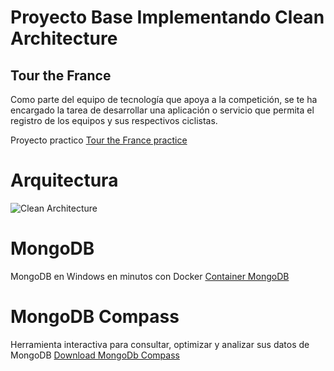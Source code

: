 # Proyecto Base Implementando Clean Architecture

## Tour the France

Como parte del equipo de tecnología que apoya a la competición, se te ha encargado la tarea de desarrollar una aplicación o servicio que permita el registro de los equipos y sus respectivos ciclistas.

Proyecto practico [Tour the France practice](https://docs.google.com/document/d/1ylkQd9IBKw2awiCoALUyHLsAyDxWD3zSBPzd8AKiGtk/edit)

# Arquitectura

![Clean Architecture](https://miro.medium.com/max/1400/1*ZdlHz8B0-qu9Y-QO3AXR_w.png)

# MongoDB

MongoDB en Windows en minutos con Docker [Container MongoDB](https://blog.jeremylikness.com/blog/2018-12-27_mongodb-on-windows-in-minutes-with-docker/)

# MongoDB Compass

Herramienta interactiva para consultar, optimizar y analizar sus datos de MongoDB [Download MongoDb Compass](https://www.mongodb.com/try/download/compass)
